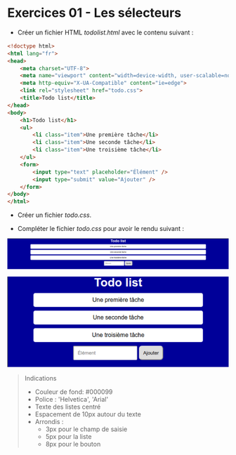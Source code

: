 # Exercices 01 - Les sélecteurs

* Créer un fichier HTML _todolist.html_ avec le contenu suivant :

```html
<!doctype html>
<html lang="fr">
<head>
    <meta charset="UTF-8">
    <meta name="viewport" content="width=device-width, user-scalable=no, initial-scale=1.0, maximum-scale=1.0, minimum-scale=1.0">
    <meta http-equiv="X-UA-Compatible" content="ie=edge">
    <link rel="stylesheet" href="todo.css">
    <title>Todo list</title>
</head>
<body>
    <h1>Todo list</h1>
    <ul>
        <li class="item">Une première tâche</li>
        <li class="item">Une seconde tâche</li>
        <li class="item">Une troisième tâche</li>
    </ul>
    <form>
        <input type="text" placeholder="Élément" />
        <input type="submit" value="Ajouter" />
    </form>
</body>
</html>
```

* Créer un fichier _todo.css_.

* Compléter le fichier _todo.css_ pour avoir le rendu suivant :

![](images/css-01.png)

![](images/css-02.png)

> Indications
> * Couleur de fond:  #000099
> * Police : 'Helvetica', 'Arial'
> * Texte des listes centré
> * Espacement de 10px autour du texte
> * Arrondis :
>   * 3px pour le champ de saisie
>   * 5px pour la liste
>   * 8px pour le bouton